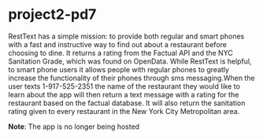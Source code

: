 project2-pd7
============

RestText has a simple mission: to provide both regular and smart phones with a fast and instructive way to find out about a restaurant before choosing to dine. It returns a rating from the Factual API and the NYC Sanitation Grade, which was found on OpenData.
While RestText is helpful, to smart phone users it allows people with
  regular phones to greatly increase the functionality of their phones
  through sms messaging.When the user texts 1-917-525-2351 the name
  of the restaurant they would like to learn about the app will then return a text
  message with a rating for the restaurant based on the factual
  database. It will also return the sanitation rating given to every
  restaurant in the New York City Metropolitan area.<br>
  
<b>Note</b>: The app is no longer being hosted

